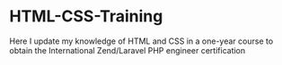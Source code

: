 # HTML-CSS-Training
Here I update my knowledge of HTML and CSS in a one-year course to obtain the International Zend/Laravel PHP engineer certification
